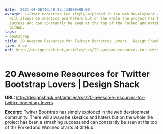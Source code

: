 ```yaml
---
date: '2021-04-06T13:40:23.134000+00:00'
excerpt: Twitter Bootstrap has simply exploded in the web development community. There
  will always be skeptics and haters but on the whole the project has been a smashing
  success and can constantly be seen at the top of the Forked and Watched charts at
  GitHub.
tags:
- bootstrap
title: 20 Awesome Resources for Twitter Bootstrap Lovers | Design Shack
type: drop
url: http://designshack.net/articles/css/20-awesome-resources-for-twitter-bootstrap-lovers
---
```


# 20 Awesome Resources for Twitter Bootstrap Lovers | Design Shack

**URL:** http://designshack.net/articles/css/20-awesome-resources-for-twitter-bootstrap-lovers

**Excerpt:** Twitter Bootstrap has simply exploded in the web development community. There will always be skeptics and haters but on the whole the project has been a smashing success and can constantly be seen at the top of the Forked and Watched charts at GitHub.
